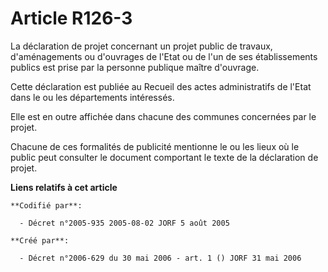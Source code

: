# Article R126-3

La déclaration de projet concernant un projet public de travaux, d'aménagements ou d'ouvrages de l'Etat ou de l'un de ses
établissements publics est prise par la personne publique maître d'ouvrage.

Cette déclaration est publiée au Recueil des actes administratifs de l'Etat dans le ou les départements intéressés.

Elle est en outre affichée dans chacune des communes concernées par le projet.

Chacune de ces formalités de publicité mentionne le ou les lieux où le public peut consulter le document comportant le texte
de la déclaration de projet.

**Liens relatifs à cet article**

	**Codifié par**:

	  - Décret n°2005-935 2005-08-02 JORF 5 août 2005

	**Créé par**:

	  - Décret n°2006-629 du 30 mai 2006 - art. 1 () JORF 31 mai 2006
